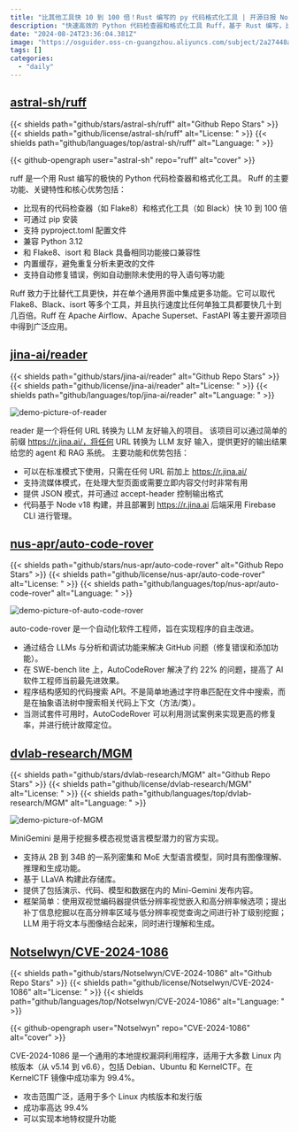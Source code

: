 ```yaml
---
title: "比其他工具快 10 到 100 倍！Rust 编写的 py 代码格式化工具 | 开源日报 No.339"
description: "快速高效的 Python 代码检查器和格式化工具 Ruff，基于 Rust 编写，比传统工具快 10 到 100 倍，支持自动修复错误，兼容 Python 3.12，内置缓存，广泛应用于主流开源项目，是您 Python 开发的不二之选！"
date: "2024-08-24T23:36:04.381Z"
image: "https://osguider.oss-cn-guangzhou.aliyuncs.com/subject/2a27448a4306937f5794e17304e2b440.png"
tags: []
categories:
  - "daily"
---
```


## [astral-sh/ruff](https://github.com/astral-sh/ruff)

{{< shields path="github/stars/astral-sh/ruff" alt="Github Repo Stars" >}} {{< shields path="github/license/astral-sh/ruff" alt="License: " >}} {{< shields path="github/languages/top/astral-sh/ruff" alt="Language: " >}}

{{< github-opengraph user="astral-sh" repo="ruff" alt="cover" >}}

ruff 是一个用 Rust 编写的极快的 Python 代码检查器和格式化工具。
Ruff 的主要功能、关键特性和核心优势包括：

- 比现有的代码检查器（如 Flake8）和格式化工具（如 Black）快 10 到 100 倍
- 可通过 pip 安装
- 支持 pyproject.toml 配置文件
- 兼容 Python 3.12
- 和 Flake8、isort 和 Black 具备相同功能接口兼容性
- 内置缓存，避免重复分析未更改的文件
- 支持自动修复错误，例如自动删除未使用的导入语句等功能

Ruff 致力于比替代工具更快，并在单个通用界面中集成更多功能。它可以取代 Flake8、Black、isort 等多个工具，并且执行速度比任何单独工具都要快几十到几百倍。Ruff 在 Apache Airflow、Apache Superset、FastAPI 等主要开源项目中得到广泛应用。
  
## [jina-ai/reader](https://github.com/jina-ai/reader)

{{< shields path="github/stars/jina-ai/reader" alt="Github Repo Stars" >}} {{< shields path="github/license/jina-ai/reader" alt="License: " >}} {{< shields path="github/languages/top/jina-ai/reader" alt="Language: " >}}

![demo-picture-of-reader](https://static.osguider.com/subject/github/jina-ai/reader/05bceed7615fe4c11c951d501fc9a822.png)

reader 是一个将任何 URL 转换为 LLM 友好输入的项目。
该项目可以通过简单的前缀 <https://r.jina.ai/，将任何> URL 转换为 LLM 友好 输入，提供更好的输出结果给您的 agent 和 RAG 系统。
主要功能和优势包括：

- 可以在标准模式下使用，只需在任何 URL 前加上 <https://r.jina.ai/>
- 支持流媒体模式，在处理大型页面或需要立即内容交付时非常有用
- 提供 JSON 模式，并可通过 accept-header 控制输出格式
- 代码基于 Node v18 构建，并且部署到 <https://r.jina.ai> 后端采用 Firebase CLI 进行管理。
  
## [nus-apr/auto-code-rover](https://github.com/nus-apr/auto-code-rover)

{{< shields path="github/stars/nus-apr/auto-code-rover" alt="Github Repo Stars" >}} {{< shields path="github/license/nus-apr/auto-code-rover" alt="License: " >}} {{< shields path="github/languages/top/nus-apr/auto-code-rover" alt="Language: " >}}

![demo-picture-of-auto-code-rover](https://static.osguider.com/subject/github/nus-apr/auto-code-rover/1b7d9c582a346fbcfa90910cd6d1884f.jpeg)

auto-code-rover 是一个自动化软件工程师，旨在实现程序的自主改进。

- 通过结合 LLMs 与分析和调试功能来解决 GitHub 问题（修复错误和添加功能）。
- 在 SWE-bench lite 上，AutoCodeRover 解决了约 22% 的问题，提高了 AI 软件工程师当前最先进效果。
- 程序结构感知的代码搜索 API。不是简单地通过字符串匹配在文件中搜索，而是在抽象语法树中搜索相关代码上下文（方法/类）。
- 当测试套件可用时，AutoCodeRover 可以利用测试案例来实现更高的修复率，并进行统计故障定位。
  
## [dvlab-research/MGM](https://github.com/dvlab-research/MGM)

{{< shields path="github/stars/dvlab-research/MGM" alt="Github Repo Stars" >}} {{< shields path="github/license/dvlab-research/MGM" alt="License: " >}} {{< shields path="github/languages/top/dvlab-research/MGM" alt="Language: " >}}

![demo-picture-of-MGM](https://static.osguider.com/subject/github/dvlab-research/MGM/f2b5858f534daae495feaa5da58cd432.png)

MiniGemini 是用于挖掘多模态视觉语言模型潜力的官方实现。

- 支持从 2B 到 34B 的一系列密集和 MoE 大型语言模型，同时具有图像理解、推理和生成功能。
- 基于 LLaVA 构建此存储库。
- 提供了包括演示、代码、模型和数据在内的 Mini-Gemini 发布内容。
- 框架简单：使用双视觉编码器提供低分辨率视觉嵌入和高分辨率候选项；提出补丁信息挖掘以在高分辨率区域与低分辨率视觉查询之间进行补丁级别挖掘；LLM 用于将文本与图像结合起来，同时进行理解和生成。
  
## [Notselwyn/CVE-2024-1086](https://github.com/Notselwyn/CVE-2024-1086)

{{< shields path="github/stars/Notselwyn/CVE-2024-1086" alt="Github Repo Stars" >}} {{< shields path="github/license/Notselwyn/CVE-2024-1086" alt="License: " >}} {{< shields path="github/languages/top/Notselwyn/CVE-2024-1086" alt="Language: " >}}

{{< github-opengraph user="Notselwyn" repo="CVE-2024-1086" alt="cover" >}}

CVE-2024-1086 是一个通用的本地提权漏洞利用程序，适用于大多数 Linux 内核版本（从 v5.14 到 v6.6），包括 Debian、Ubuntu 和 KernelCTF。在 KernelCTF 镜像中成功率为 99.4%。

- 攻击范围广泛，适用于多个 Linux 内核版本和发行版
- 成功率高达 99.4%
- 可以实现本地特权提升功能
  
